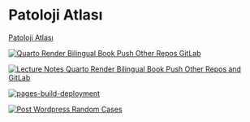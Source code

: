 # Patoloji Atlası

[Patoloji Atlası](https://www.patolojiatlasi.com/)

[![Quarto Render Bilingual Book Push Other Repos GitLab](https://github.com/patolojiatlasi/patolojiatlasi.github.io/actions/workflows/Quarto-Render-Bilingual-Book-Push-Other-Repos-GitLab.yml/badge.svg)](https://github.com/patolojiatlasi/patolojiatlasi.github.io/actions/workflows/Quarto-Render-Bilingual-Book-Push-Other-Repos-GitLab.yml)

[![Lecture Notes Quarto Render Bilingual Book Push Other Repos and GitLab](https://github.com/patolojiatlasi/patolojiatlasi.github.io/actions/workflows/lecture-notes.yml/badge.svg)](https://github.com/patolojiatlasi/patolojiatlasi.github.io/actions/workflows/lecture-notes.yml)

[![pages-build-deployment](https://github.com/patolojiatlasi/patolojiatlasi.github.io/actions/workflows/pages/pages-build-deployment/badge.svg)](https://github.com/patolojiatlasi/patolojiatlasi.github.io/actions/workflows/pages/pages-build-deployment)

[![Post Wordpress Random Cases](https://github.com/patolojiatlasi/patolojiatlasi.github.io/actions/workflows/post-wordpress-random-cases.yml/badge.svg)](https://github.com/patolojiatlasi/patolojiatlasi.github.io/actions/workflows/post-wordpress-random-cases.yml)
